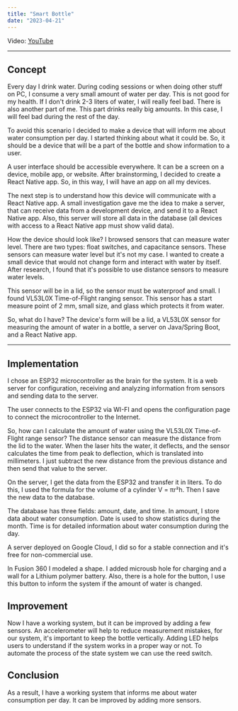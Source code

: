 ```yaml
---
title: "Smart Bottle"
date: "2023-04-21"
---
```


Video: [YouTube](https://www.youtube.com/watch?v=Yq9PTi10ka4)

---

## Concept

Every day I drink water. During coding sessions or when doing other stuff on PC, I consume a very small amount of water per day. This is not good for my health. If I don't drink 2-3 liters of water, I will really feel bad. There is also another part of me. This part drinks really big amounts. In this case, I will feel bad during the rest of the day.

To avoid this scenario I decided to make a device that will inform me about water consumption per day. I started thinking about what it could be. So, it should be a device that will be a part of the bottle and show information to a user.

A user interface should be accessible everywhere. It can be a screen on a device, mobile app, or website. After brainstorming, I decided to create a React Native app. So, in this way, I will have an app on all my devices.

The next step is to understand how this device will communicate with a React Native app. A small investigation gave me the idea to make a server, that can receive data from a development device, and send it to a React Native app. Also, this server will store all data in the database (all devices with access to a React Native app must show valid data).

How the device should look like? I browsed sensors that can measure water level. There are two types: float switches, and capacitance sensors. These sensors can measure water level but it's not my case. I wanted to create a small device that would not change form and interact with water by itself. After research, I found that it's possible to use distance sensors to measure water levels.

This sensor will be in a lid, so the sensor must be waterproof and small. I found VL53L0X Time-of-Flight ranging sensor. This sensor has a start measure point of 2 mm, small size, and glass which protects it from water.

So, what do I have? The device's form will be a lid, a VL53L0X sensor for measuring the amount of water in a bottle, a server on Java/Spring Boot, and a React Native app.

---

## Implementation

I chose an ESP32 microcontroller as the brain for the system. It is a web server for configuration, receiving and analyzing information from sensors and sending data to the server.

The user connects to the ESP32 via WI-FI and opens the configuration page to connect the microcontroller to the Internet.

So, how can I calculate the amount of water using the VL53L0X Time-of-Flight range sensor? The distance sensor can measure the distance from the lid to the water. When the laser hits the water, it deflects, and the sensor calculates the time from peak to deflection, which is translated into millimeters. I just subtract the new distance from the previous distance and then send that value to the server.

On the server, I get the data from the ESP32 and transfer it in liters. To do this, I used the formula for the volume of a cylinder V = πr²h. Then I save the new data to the database.

The database has three fields: amount, date, and time. In amount, I store data about water consumption. Date is used to show statistics during the month. Time is for detailed information about water consumption during the day.

A server deployed on Google Cloud, I did so for a stable connection and it's free for non-commercial use.

In Fusion 360 I modeled a shape. I added microusb hole for charging and a wall for a Lithium polymer battery. Also, there is a hole for the button, I use this button to inform the system if the amount of water is changed.

## Improvement

Now I have a working system, but it can be improved by adding a few sensors. An accelerometer will help to reduce measurement mistakes, for our system, it's important to keep the bottle vertically. Adding LED helps users to understand if the system works in a proper way or not. To automate the process of the state system we can use the reed switch.

## Conclusion

As a result, I have a working system that informs me about water consumption per day. It can be improved by adding more sensors.
